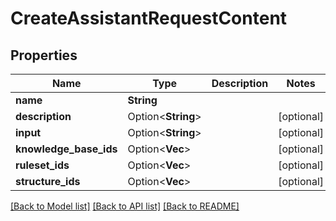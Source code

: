 # CreateAssistantRequestContent

## Properties

Name | Type | Description | Notes
------------ | ------------- | ------------- | -------------
**name** | **String** |  | 
**description** | Option<**String**> |  | [optional]
**input** | Option<**String**> |  | [optional]
**knowledge_base_ids** | Option<**Vec<String>**> |  | [optional]
**ruleset_ids** | Option<**Vec<String>**> |  | [optional]
**structure_ids** | Option<**Vec<String>**> |  | [optional]

[[Back to Model list]](../README.md#documentation-for-models) [[Back to API list]](../README.md#documentation-for-api-endpoints) [[Back to README]](../README.md)


